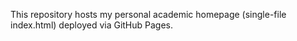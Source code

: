 This repository hosts my personal academic homepage (single-file index.html) deployed via GitHub Pages.
